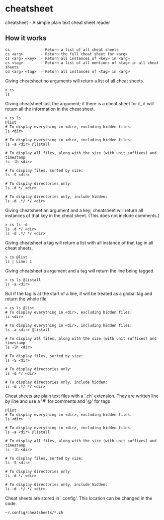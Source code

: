 # cheatsheet
cheatsheet - A simple plain text cheat sheet reader

## How it works
```
cs              - Return a list of all cheat sheets
cs <arg>        - Return the full cheat sheet for <arg>
cs <arg> <key>  - Return all instances of <key> in <arg>
cs <tag>        - Return a list of all mentions of <tag> in all cheat sheets
cd <arg> <tag>  - Return all instances of <tag> in <arg>
```
Giving cheatsheet no arguments will return a list of all cheat sheets.
```
> cs
ls
```
Giving cheatsheet just the argument; if there is a cheat sheet for it, it will return all the information in the cheat sheet.
```
> cs ls
@list
# To display everything in <dir>, excluding hidden files:
ls <dir>

# To display everything in <dir>, including hidden files:
ls -a <dir> @listall

# To display all files, along with the size (with unit suffixes) and timestamp
ls -lh <dir>

# To display files, sorted by size:
ls -S <dir>

# To display directories only:
ls -d */ <dir>

# To display directories only, include hidden:
ls -d .*/ */ <dir>

```
Giving cheatsheet an argument and a key; cheatsheet will return all instances of that key in the cheat sheet. (This does not include comments.)
```
> cs ls -d
ls -d */ <dir>
ls -d .*/ */ <dir>
```
Giving cheatsheet a tag will return a list with all instance of that tag in all cheat sheets.
```
> cs @list
ls | Line: 1
```

Giving cheatsheet a argument and a tag will return the line being tagged.
```
> cs ls @listall
ls -a <dir>
```
But if the tag is at the start of a line, it will be treated as a global tag and return the whole file.
```
> cs ls @list
# To display everything in <dir>, excluding hidden files:
ls <dir>

# To display everything in <dir>, including hidden files:
ls -a <dir> @listall

# To display all files, along with the size (with unit suffixes) and timestamp
ls -lh <dir>

# To display files, sorted by size:
ls -S <dir>

# To display directories only:
ls -d */ <dir>

# To display directories only, include hidden:
ls -d .*/ */ <dir>
```

Cheat sheets are plain text files with a '.ch' extension. They are written line by line and use a '#' for comments and '@' for tags
```
@list
# To display everything in <dir>, excluding hidden files:
ls <dir>

# To display everything in <dir>, including hidden files:
ls -a <dir> @listall

# To display all files, along with the size (with unit suffixes) and timestamp
ls -lh <dir>

# To display files, sorted by size:
ls -S <dir>

# To display directories only:
ls -d */ <dir>

# To display directories only, include hidden:
ls -d .*/ */ <dir>
```
Cheat sheets are stored in '.config'. This location can be changed in the code.
```
~/.config/cheatsheets/*.ch
```